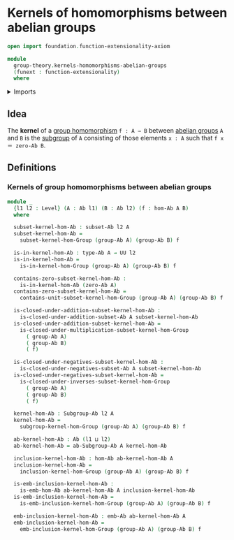 # Kernels of homomorphisms between abelian groups

```agda
open import foundation.function-extensionality-axiom

module
  group-theory.kernels-homomorphisms-abelian-groups
  (funext : function-extensionality)
  where
```

<details><summary>Imports</summary>

```agda
open import foundation.universe-levels

open import group-theory.abelian-groups funext
open import group-theory.embeddings-abelian-groups funext
open import group-theory.homomorphisms-abelian-groups funext
open import group-theory.kernels-homomorphisms-groups funext
open import group-theory.subgroups-abelian-groups funext
open import group-theory.subsets-abelian-groups funext
```

</details>

## Idea

The **kernel** of a
[group homomorphism](group-theory.homomorphisms-abelian-groups.md) `f : A → B`
between [abelian groups](group-theory.abelian-groups.md) `A` and `B` is the
[subgroup](group-theory.subgroups-abelian-groups.md) of `A` consisting of those
elements `x : A` such that `f x ＝ zero-Ab B`.

## Definitions

### Kernels of group homomorphisms between abelian groups

```agda
module _
  {l1 l2 : Level} (A : Ab l1) (B : Ab l2) (f : hom-Ab A B)
  where

  subset-kernel-hom-Ab : subset-Ab l2 A
  subset-kernel-hom-Ab =
    subset-kernel-hom-Group (group-Ab A) (group-Ab B) f

  is-in-kernel-hom-Ab : type-Ab A → UU l2
  is-in-kernel-hom-Ab =
    is-in-kernel-hom-Group (group-Ab A) (group-Ab B) f

  contains-zero-subset-kernel-hom-Ab :
    is-in-kernel-hom-Ab (zero-Ab A)
  contains-zero-subset-kernel-hom-Ab =
    contains-unit-subset-kernel-hom-Group (group-Ab A) (group-Ab B) f

  is-closed-under-addition-subset-kernel-hom-Ab :
    is-closed-under-addition-subset-Ab A subset-kernel-hom-Ab
  is-closed-under-addition-subset-kernel-hom-Ab =
    is-closed-under-multiplication-subset-kernel-hom-Group
      ( group-Ab A)
      ( group-Ab B)
      ( f)

  is-closed-under-negatives-subset-kernel-hom-Ab :
    is-closed-under-negatives-subset-Ab A subset-kernel-hom-Ab
  is-closed-under-negatives-subset-kernel-hom-Ab =
    is-closed-under-inverses-subset-kernel-hom-Group
      ( group-Ab A)
      ( group-Ab B)
      ( f)

  kernel-hom-Ab : Subgroup-Ab l2 A
  kernel-hom-Ab =
    subgroup-kernel-hom-Group (group-Ab A) (group-Ab B) f

  ab-kernel-hom-Ab : Ab (l1 ⊔ l2)
  ab-kernel-hom-Ab = ab-Subgroup-Ab A kernel-hom-Ab

  inclusion-kernel-hom-Ab : hom-Ab ab-kernel-hom-Ab A
  inclusion-kernel-hom-Ab =
    inclusion-kernel-hom-Group (group-Ab A) (group-Ab B) f

  is-emb-inclusion-kernel-hom-Ab :
    is-emb-hom-Ab ab-kernel-hom-Ab A inclusion-kernel-hom-Ab
  is-emb-inclusion-kernel-hom-Ab =
    is-emb-inclusion-kernel-hom-Group (group-Ab A) (group-Ab B) f

  emb-inclusion-kernel-hom-Ab : emb-Ab ab-kernel-hom-Ab A
  emb-inclusion-kernel-hom-Ab =
    emb-inclusion-kernel-hom-Group (group-Ab A) (group-Ab B) f
```
